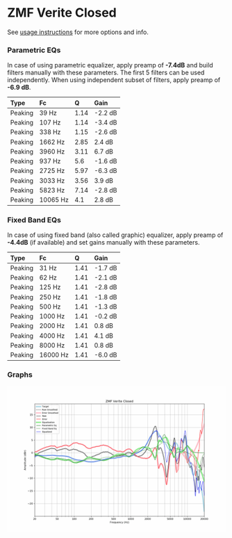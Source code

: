 # ZMF Verite Closed
See [usage instructions](https://github.com/jaakkopasanen/AutoEq#usage) for more options and info.

### Parametric EQs
In case of using parametric equalizer, apply preamp of **-7.4dB** and build filters manually
with these parameters. The first 5 filters can be used independently.
When using independent subset of filters, apply preamp of **-6.9 dB**.

| Type    | Fc       |    Q | Gain    |
|:--------|:---------|:-----|:--------|
| Peaking | 39 Hz    | 1.14 | -2.2 dB |
| Peaking | 107 Hz   | 1.14 | -3.4 dB |
| Peaking | 338 Hz   | 1.15 | -2.6 dB |
| Peaking | 1662 Hz  | 2.85 | 2.4 dB  |
| Peaking | 3960 Hz  | 3.11 | 6.7 dB  |
| Peaking | 937 Hz   | 5.6  | -1.6 dB |
| Peaking | 2725 Hz  | 5.97 | -6.3 dB |
| Peaking | 3033 Hz  | 3.56 | 3.9 dB  |
| Peaking | 5823 Hz  | 7.14 | -2.8 dB |
| Peaking | 10065 Hz | 4.1  | 2.8 dB  |

### Fixed Band EQs
In case of using fixed band (also called graphic) equalizer, apply preamp of **-4.4dB**
(if available) and set gains manually with these parameters.

| Type    | Fc       |    Q | Gain    |
|:--------|:---------|:-----|:--------|
| Peaking | 31 Hz    | 1.41 | -1.7 dB |
| Peaking | 62 Hz    | 1.41 | -2.1 dB |
| Peaking | 125 Hz   | 1.41 | -2.8 dB |
| Peaking | 250 Hz   | 1.41 | -1.8 dB |
| Peaking | 500 Hz   | 1.41 | -1.3 dB |
| Peaking | 1000 Hz  | 1.41 | -0.2 dB |
| Peaking | 2000 Hz  | 1.41 | 0.8 dB  |
| Peaking | 4000 Hz  | 1.41 | 4.1 dB  |
| Peaking | 8000 Hz  | 1.41 | 0.8 dB  |
| Peaking | 16000 Hz | 1.41 | -6.0 dB |

### Graphs
![](./ZMF%20Verite%20Closed.png)